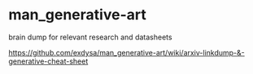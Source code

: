 # man_generative-art
brain dump for relevant research and datasheets

https://github.com/exdysa/man_generative-art/wiki/arxiv-linkdump-&-generative-cheat-sheet
